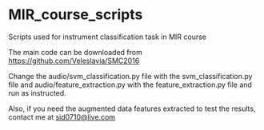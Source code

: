 # MIR_course_scripts
Scripts used for instrument classification task in MIR course

The main code can be downloaded from https://github.com/Veleslavia/SMC2016 

Change the audio/svm_classification.py file with the svm_classification.py file and audio/feature_extraction.py with the feature_extraction.py file and run as instructed.

Also, if you need the augmented data features extracted to test the results, contact me at sid0710@live.com
